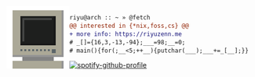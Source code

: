 <div>
  <img src="./img/monitor.gif" height="128" width="128" align="left" />
</div>

```diff
riyu@arch :: ~ » @fetch
@@ interested in {*nix,foss,cs} @@
+ more info: https://riyuzenn.me
# _[]={16,3,-13,-94};___=98;__=0;
# main(){for(;__<5;++__){putchar(___);___+=_[__];}}

```
[![spotify-github-profile](https://spotify-github-profile.vercel.app/api/view?uid=31vjim3nddcmey2mb2a3oh5vehqu&cover_image=true&theme=novatorem&bar_color=53b14f&bar_color_cover=false)](https://spotify-github-profile.vercel.app/api/view?uid=31vjim3nddcmey2mb2a3oh5vehqu&redirect=true)

